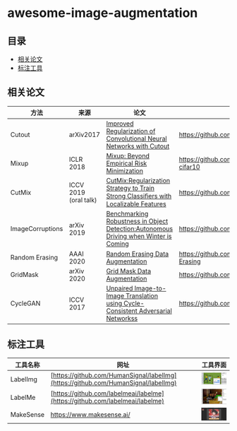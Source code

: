 # awesome-image-augmentation



## 目录

- [相关论文](#相关论文)
- [标注工具](#标注工具)

## 相关论文

| 方法             | 来源                  | 论文                                                         | Github                                            |
| ---------------- | --------------------- | ------------------------------------------------------------ | ------------------------------------------------- |
| Cutout           | arXiv2017             | [Improved Regularization of Convolutional Neural Networks with Cutout](https://arxiv.org/abs/1708.04552) | https://github.com/uoguelph-mlrg/Cutout           |
| Mixup            | ICLR 2018             | [Mixup: Beyond Empirical Risk Minimization](https://arxiv.org/abs/1710.09412) | https://github.com/facebookresearch/mixup-cifar10 |
| CutMix           | ICCV 2019 (oral talk) | [CutMix:Regularization Strategy to Train Strong Classiﬁers with Localizable Features](https://arxiv.org/pdf/1905.04899.pdf) | https://github.com/clovaai/CutMix-PyTorch         |
| ImageCorruptions | arXiv 2019            | [Benchmarking Robustness in Object Detection:Autonomous Driving when Winter is Coming](https://arxiv.org/abs/1807.01697) | https://github.com/CrazyVertigo/imagecorruptions  |
| Random Erasing   | AAAI 2020             | [Random Erasing Data Augmentation](https://arxiv.org/pdf/1708.04896.pdf) | https://github.com/zhunzhong07/Random-Erasing     |
| GridMask         | arXiv 2020            | [Grid Mask Data Augmentation](https://arxiv.org/abs/2001.04086) | https://github.com/akuxcw/GridMask                |
| CycleGAN         | ICCV 2017             | [Unpaired Image-to-Image Translation using Cycle-Consistent Adversarial Networkss](https://arxiv.org/pdf/1912.02781.pdf) | https://github.com/junyanz/CycleGAN               |



## 标注工具

| 工具名称  | 网址                                                         | 工具界面                                       |
| --------- | ------------------------------------------------------------ | ---------------------------------------------- |
| LabelImg  | [https://github.com/HumanSignal/labelImg](https://github.com/HumanSignal/labelImg) | <img src="assets/labelimg.jpg" width="300px">  |
| LabelMe   | [https://github.com/labelmeai/labelme](https://github.com/labelmeai/labelme) | <img src="assets/labelme.jpg" width="300px">   |
| MakeSense | https://www.makesense.ai/                                    | <img src="assets/makesense.png" width="300px"> |

